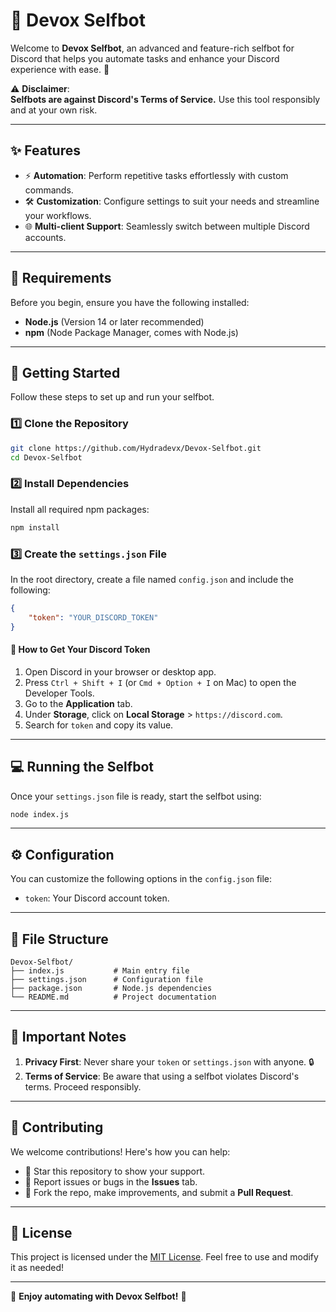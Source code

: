 
# 🌌 Devox Selfbot  

Welcome to **Devox Selfbot**, an advanced and feature-rich selfbot for Discord that helps you automate tasks and enhance your Discord experience with ease. 🚀  

⚠️ **Disclaimer**:  
**Selfbots are against Discord's Terms of Service.** Use this tool responsibly and at your own risk.  

---

## ✨ Features  

- ⚡ **Automation**: Perform repetitive tasks effortlessly with custom commands.    
- 🛠️ **Customization**: Configure settings to suit your needs and streamline your workflows.  
- 🌐 **Multi-client Support**: Seamlessly switch between multiple Discord accounts.  

---

## 🛑 Requirements  

Before you begin, ensure you have the following installed:  

- **Node.js** (Version 14 or later recommended)  
- **npm** (Node Package Manager, comes with Node.js)  

---

## 🚀 Getting Started  

Follow these steps to set up and run your selfbot.  

### 1️⃣ Clone the Repository  

```bash  
git clone https://github.com/Hydradevx/Devox-Selfbot.git  
cd Devox-Selfbot  
```  

### 2️⃣ Install Dependencies  

Install all required npm packages:  

```bash  
npm install  
```  

### 3️⃣ Create the `settings.json` File  

In the root directory, create a file named `config.json` and include the following:  

```json  
{  
    "token": "YOUR_DISCORD_TOKEN" 
}  
```  

#### 🔑 How to Get Your Discord Token  

1. Open Discord in your browser or desktop app.  
2. Press `Ctrl + Shift + I` (or `Cmd + Option + I` on Mac) to open the Developer Tools.  
3. Go to the **Application** tab.  
4. Under **Storage**, click on **Local Storage** > `https://discord.com`.  
5. Search for `token` and copy its value.  

---

## 💻 Running the Selfbot  

Once your `settings.json` file is ready, start the selfbot using:  

```bash  
node index.js  
```  

---

## ⚙️ Configuration  

You can customize the following options in the `config.json` file:  

- `token`: Your Discord account token.  

---

## 📂 File Structure  

```plaintext  
Devox-Selfbot/  
├── index.js           # Main entry file  
├── settings.json      # Configuration file  
├── package.json       # Node.js dependencies  
└── README.md          # Project documentation  
```  

---

## 📝 Important Notes  

1. **Privacy First**: Never share your `token` or `settings.json` with anyone. 🔒  
2. **Terms of Service**: Be aware that using a selfbot violates Discord's terms. Proceed responsibly.  

---

## 🤝 Contributing  

We welcome contributions! Here's how you can help:  

- 🌟 Star this repository to show your support.  
- 🐛 Report issues or bugs in the **Issues** tab.  
- 🔧 Fork the repo, make improvements, and submit a **Pull Request**.  

---

## 📜 License  

This project is licensed under the [MIT License](LICENSE). Feel free to use and modify it as needed!  

---

🌟 **Enjoy automating with Devox Selfbot!** 🌟

